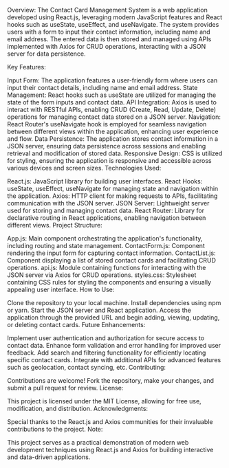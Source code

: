 Overview:
The Contact Card Management System is a web application developed using React.js, leveraging modern JavaScript features and React hooks such as useState, useEffect, and useNavigate. The system provides users with a form to input their contact information, including name and email address. The entered data is then stored and managed using APIs implemented with Axios for CRUD operations, interacting with a JSON server for data persistence.

Key Features:

Input Form: The application features a user-friendly form where users can input their contact details, including name and email address.
State Management: React hooks such as useState are utilized for managing the state of the form inputs and contact data.
API Integration: Axios is used to interact with RESTful APIs, enabling CRUD (Create, Read, Update, Delete) operations for managing contact data stored on a JSON server.
Navigation: React Router's useNavigate hook is employed for seamless navigation between different views within the application, enhancing user experience and flow.
Data Persistence: The application stores contact information in a JSON server, ensuring data persistence across sessions and enabling retrieval and modification of stored data.
Responsive Design: CSS is utilized for styling, ensuring the application is responsive and accessible across various devices and screen sizes.
Technologies Used:

React.js: JavaScript library for building user interfaces.
React Hooks: useState, useEffect, useNavigate for managing state and navigation within the application.
Axios: HTTP client for making requests to APIs, facilitating communication with the JSON server.
JSON Server: Lightweight server used for storing and managing contact data.
React Router: Library for declarative routing in React applications, enabling navigation between different views.
Project Structure:

App.js: Main component orchestrating the application's functionality, including routing and state management.
ContactForm.js: Component rendering the input form for capturing contact information.
ContactList.js: Component displaying a list of stored contact cards and facilitating CRUD operations.
api.js: Module containing functions for interacting with the JSON server via Axios for CRUD operations.
styles.css: Stylesheet containing CSS rules for styling the components and ensuring a visually appealing user interface.
How to Use:

Clone the repository to your local machine.
Install dependencies using npm or yarn.
Start the JSON server and React application.
Access the application through the provided URL and begin adding, viewing, updating, or deleting contact cards.
Future Enhancements:

Implement user authentication and authorization for secure access to contact data.
Enhance form validation and error handling for improved user feedback.
Add search and filtering functionality for efficiently locating specific contact cards.
Integrate with additional APIs for advanced features such as geolocation, contact syncing, etc.
Contributing:

Contributions are welcome! Fork the repository, make your changes, and submit a pull request for review.
License:

This project is licensed under the MIT License, allowing for free use, modification, and distribution.
Acknowledgments:

Special thanks to the React.js and Axios communities for their invaluable contributions to the project.
Note:

This project serves as a practical demonstration of modern web development techniques using React.js and Axios for building interactive and data-driven applications.
